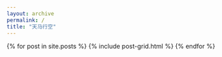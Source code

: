 ```yaml
---
layout: archive
permalink: /
title: "天马行空"
---
```


<div class="tiles">
{% for post in site.posts %}
	{% include post-grid.html %}
{% endfor %}
</div><!-- /.tiles -->
